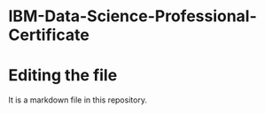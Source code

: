 # IBM-Data-Science-Professional-Certificate
# Editing the file
It is a markdown file in this repository.
